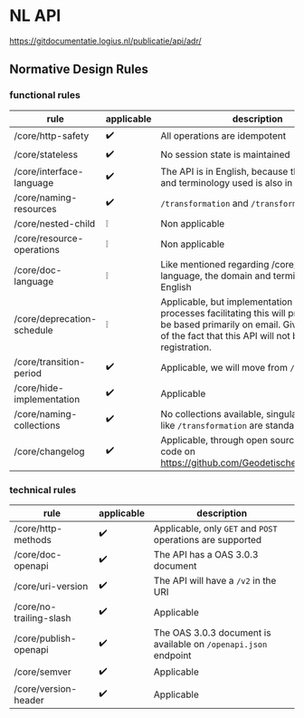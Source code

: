 # NL API

<https://gitdocumentatie.logius.nl/publicatie/api/adr/>

## Normative Design Rules

### functional rules

| rule                       | applicable         | description                                                                                                                                                                                    |
| -------------------------- | ------------------ | ---------------------------------------------------------------------------------------------------------------------------------------------------------------------------------------------- |
| /core/http-safety          | :heavy_check_mark: | All operations are idempotent                                                                                                                                                                  |
| /core/stateless            | :heavy_check_mark: | No session state is maintained                                                                                                                                                                 |
| /core/interface-language   | :heavy_check_mark: | The API is in English, because the domain and terminology used is also in English.                                                                                                             |
| /core/naming-resources     | :heavy_check_mark: | `/transformation` and `/transform`                                                                                                                                                             |
| /core/nested-child         | :grey_exclamation: | Non applicable                                                                                                                                                                                 |
| /core/resource-operations  | :grey_exclamation: | Non applicable                                                                                                                                                                                 |
| /core/doc-language         | :grey_exclamation: | Like mentioned regarding /core/interface-language, the domain and terminolgy used is English                                                                                                   |
| /core/deprecation-schedule | :grey_exclamation: | Applicable, but implementation of the processes facilitating this will probably not be based primarily on email. Given the nature of the fact that this API will not be behind a registration. |
| /core/transition-period    | :heavy_check_mark: | Applicable, we will move from `/v1` to a `/v2`                                                                                                                                                 |
| /core/hide-implementation  | :heavy_check_mark: | Applicable                                                                                                                                                                                     |
| /core/naming-collections   | :heavy_check_mark: | No collections available, singular resource like `/transformation` are standalone                                                                                                              |
| /core/changelog            | :heavy_check_mark: | Applicable, through open sourcing of the code on <https://github.com/GeodetischeInfrastructuur>                                                                                                |

### technical rules

| rule                    | applicable         | description                                                     |
| ----------------------- | ------------------ | --------------------------------------------------------------- |
| /core/http-methods      | :heavy_check_mark: | Applicable, only `GET` and `POST` operations are supported      |
| /core/doc-openapi       | :heavy_check_mark: | The API has a OAS 3.0.3 document                                |
| /core/uri-version       | :heavy_check_mark: | The API will have a `/v2` in the URI                            |
| /core/no-trailing-slash | :heavy_check_mark: | Applicable                                                      |
| /core/publish-openapi   | :heavy_check_mark: | The OAS 3.0.3 document is available on `/openapi.json` endpoint |
| /core/semver            | :heavy_check_mark: | Applicable                                                      |
| /core/version-header    | :heavy_check_mark: | Applicable                                                      |
